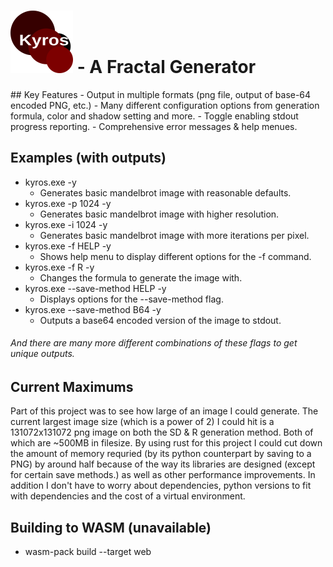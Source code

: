 <h1>
    <img src="https://raw.githubusercontent.com/Some1and2-XC/Kyros-in-rust/8474631c3133c2e1b6317daa9db659940828b447/logo.svg" height="100" width="100">
     - A Fractal Generator
</h1>
## Key Features
 - Output in multiple formats (png file, output of base-64 encoded PNG, etc.)
 - Many different configuration options from generation formula, color and shadow setting and more.
 - Toggle enabling stdout progress reporting.
 - Comprehensive error messages & help menues.

## Examples (with outputs)
 - kyros.exe -y
    - Generates basic mandelbrot image with reasonable defaults.
 - kyros.exe -p 1024 -y
    - Generates basic mandelbrot image with higher resolution.
 - kyros.exe -i 1024 -y
    - Generates basic mandelbrot image with more iterations per pixel.
 - kyros.exe -f HELP -y
    - Shows help menu to display different options for the -f command.
 - kyros.exe -f R -y
    - Changes the formula to generate the image with.
 - kyros.exe --save-method HELP -y
    - Displays options for the --save-method flag.
 - kyros.exe --save-method B64 -y
    - Outputs a base64 encoded version of the image to stdout.
###### And there are many more different combinations of these flags to get unique outputs.

## Current Maximums
Part of this project was to see how large of an image I could generate.
The current largest image size (which is a power of 2) I could hit is a 131072x131072 png image
on both the SD & R generation method. Both of which are ~500MB in filesize. By using rust for this project
I could cut down the amount of memory requried (by its python counterpart by saving to a PNG) by around half
because of the way its libraries are designed (except for certain save methods.) as well as other performance
improvements. In addition I don't have to worry about dependencies, python versions to fit with dependencies and
the cost of a virtual environment. 

## Building to WASM (unavailable)
- wasm-pack build --target web
